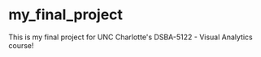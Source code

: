 # my_final_project

This is my final project for UNC Charlotte's DSBA-5122 - Visual Analytics course!
